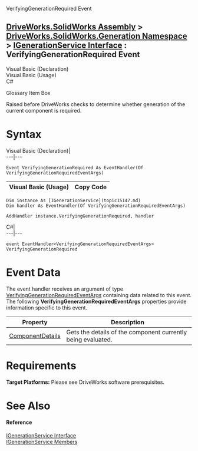 VerifyingGenerationRequired Event   
  
[DriveWorks.SolidWorks Assembly](topic13342.md) > [DriveWorks.SolidWorks.Generation Namespace](topic15094.md) > [IGenerationService Interface](topic15147.md) : VerifyingGenerationRequired Event  
---  
  
Visual Basic (Declaration)    
Visual Basic (Usage)    
C# 

Glossary Item Box

Raised before DriveWorks checks to determine whether generation of the current component is required. 

# Syntax

Visual Basic (Declaration)|   
---|---  
      
    
    Event VerifyingGenerationRequired As EventHandler(Of VerifyingGenerationRequiredEventArgs)  
  
Visual Basic (Usage)| Copy Code  
---|---  
      
    
    Dim instance As [IGenerationService](topic15147.md)
    Dim handler As EventHandler(Of VerifyingGenerationRequiredEventArgs)
     
    AddHandler instance.VerifyingGenerationRequired, handler  
  
C#|   
---|---  
      
    
    event EventHandler<VerifyingGenerationRequiredEventArgs> VerifyingGenerationRequired  
  
# Event Data

The event handler receives an argument of type [VerifyingGenerationRequiredEventArgs](topic13917.md) containing data related to this event. The following **VerifyingGenerationRequiredEventArgs** properties provide information specific to this event.

Property| Description  
---|---  
[ComponentDetails](topic13923.md)| Gets the details of the component currently being evaluated.   
  
# Requirements

**Target Platforms:** Please see DriveWorks software prerequisites.

# See Also

#### Reference

[IGenerationService Interface](topic15147.md)   
[IGenerationService Members](topic15148.md)


